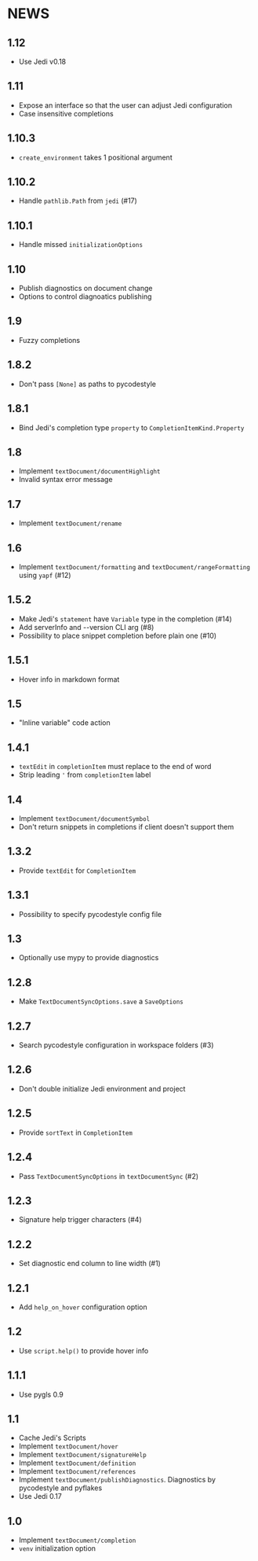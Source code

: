 # NEWS

## 1.12

- Use Jedi v0.18

## 1.11

- Expose an interface so that the user can adjust Jedi configuration
- Case insensitive completions

## 1.10.3

- `create_environment` takes 1 positional argument

## 1.10.2

- Handle `pathlib.Path` from `jedi` (#17)

## 1.10.1

- Handle missed `initializationOptions`

## 1.10

- Publish diagnostics on document change
- Options to control diagnoatics publishing

## 1.9

- Fuzzy completions

## 1.8.2

- Don't pass `[None]` as paths to pycodestyle

## 1.8.1

- Bind Jedi's completion type `property` to `CompletionItemKind.Property`

## 1.8

- Implement `textDocument/documentHighlight`
- Invalid syntax error message

## 1.7

- Implement `textDocument/rename`

## 1.6

- Implement `textDocument/formatting` and `textDocument/rangeFormatting` using `yapf` (#12)

## 1.5.2

- Make Jedi's `statement` have `Variable` type in the completion (#14)
- Add serverInfo and --version CLI arg (#8)
- Possibility to place snippet completion before plain one (#10)

## 1.5.1

- Hover info in markdown format

## 1.5

- "Inline variable" code action

## 1.4.1

- `textEdit` in `completionItem` must replace to the end of word
- Strip leading `'` from `completionItem` label

## 1.4

- Implement `textDocument/documentSymbol`
- Don't return snippets in completions if client doesn't support them

## 1.3.2

- Provide `textEdit` for `CompletionItem`

## 1.3.1

- Possibility to specify pycodestyle config file

## 1.3

- Optionally use mypy to provide diagnostics

## 1.2.8

- Make `TextDocumentSyncOptions.save` a `SaveOptions`

## 1.2.7

- Search pycodestyle configuration in workspace folders (#3)

## 1.2.6

- Don't double initialize Jedi environment and project

## 1.2.5

- Provide `sortText` in `CompletionItem`

## 1.2.4

- Pass `TextDocumentSyncOptions` in `textDocumentSync` (#2)

## 1.2.3

- Signature help trigger characters (#4)

## 1.2.2

- Set diagnostic end column to line width (#1)

## 1.2.1

- Add `help_on_hover` configuration option

## 1.2

- Use `script.help()` to provide hover info

## 1.1.1

- Use pygls 0.9

## 1.1

- Cache Jedi's Scripts
- Implement `textDocument/hover`
- Implement `textDocument/signatureHelp`
- Implement `textDocument/definition`
- Implement `textDocument/references`
- Implement `textDocument/publishDiagnostics`. Diagnostics by pycodestyle and pyflakes
- Use Jedi 0.17

## 1.0

- Implement `textDocument/completion`
- `venv` initialization option
